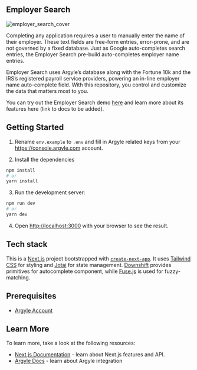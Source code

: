 ## Employer Search
![employer_search_cover](https://user-images.githubusercontent.com/18395671/170442681-7c830aa3-46d2-41a2-b4fe-01cd2e9a652b.png)


Completing any application requires a user to manually enter the name of their employer. These text fields are free-form entries, error-prone, and are not governed by a fixed database. Just as Google auto-completes search entries, the Employer Search pre-build auto-completes employer name entries.

Employer Search uses Argyle’s database along with the Fortune 10k and the IRS’s registered payroll service providers, powering an in-line employer name auto-complete field. With this repository, you control and customize the data that matters most to you.

You can try out the Employer Search demo [here](https://prebuild.argyle.com/employersearch) and learn more about its features here (link to docs to be added).

## Getting Started

1. Rename `env.example` to `.env` and fill in Argyle related keys from your https://console.argyle.com account.

2. Install the dependencies

```bash
npm install
# or
yarn install
```

3. Run the development server:

```bash
npm run dev
# or
yarn dev
```

4. Open [http://localhost:3000](http://localhost:3000) with your browser to see the result.

## Tech stack

This is a [Next.js](https://nextjs.org/) project bootstrapped with [`create-next-app`](https://github.com/vercel/next.js/tree/canary/packages/create-next-app). It uses [Tailwind CSS](https://tailwindcss.com/) for styling and [Jotai](https://jotai.org/) for state management. [Downshift](https://github.com/downshift-js/downshift) provides primitives for autocomplete component, while [Fuse.js](https://fusejs.io/) is used for fuzzy-matching.

## Prerequisites

- [Argyle Account](https://console.argyle.com/sign-up)

## Learn More

To learn more, take a look at the following resources:

- [Next.js Documentation](https://nextjs.org/docs) - learn about Next.js features and API.
- [Argyle Docs](https://docs.argyle.com/) - learn about Argyle integration
